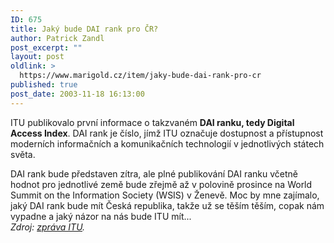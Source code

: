 ```yaml
---
ID: 675
title: Jaký bude DAI rank pro ČR?
author: Patrick Zandl
post_excerpt: ""
layout: post
oldlink: >
  https://www.marigold.cz/item/jaky-bude-dai-rank-pro-cr
published: true
post_date: 2003-11-18 16:13:00
---
```

<p>
ITU publikovalo první informace o takzvaném <STRONG>DAI ranku, tedy Digital Access Index</STRONG>. DAI rank je číslo, jímž ITU označuje dostupnost a přístupnost moderních informačních a komunikačních technologií v jednotlivých státech světa. </p>

<p>
DAI rank bude představen zítra, ale plné publikování DAI ranku včetně hodnot pro jednotlivé země bude zřejmě až v polovině prosince na World Summit on the Information Society (WSIS) v Ženevě. Moc by mne zajímalo, jaký DAI rank bude mít Česká republika, takže už se těším těším, copak nám vypadne a jaký názor na nás bude ITU mít...<BR><EM>Zdroj: </EM><A href="http://www.itu.int/newsroom/press_releases/2003/Advisory-19.html" target=_blank><EM>zpráva ITU</EM></A><EM>.</EM></p>
